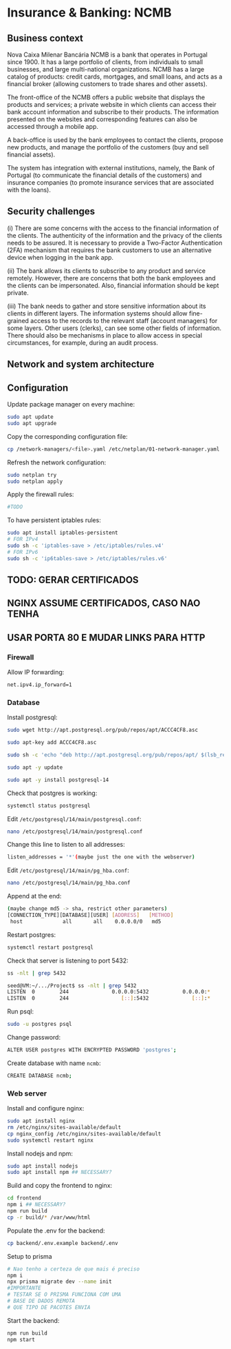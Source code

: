# Insurance & Banking: NCMB
## Business context

Nova Caixa Milenar Bancária NCMB is a bank that operates in Portugal since 1900. It has a large portfolio of clients, from individuals to small businesses, and large multi-national organizations. NCMB has a large catalog of products: credit cards, mortgages, and small loans, and acts as a financial broker (allowing customers to trade shares and other assets).

The front-office of the NCMB offers a public website that displays the products and services; a private website in which clients can access their bank account information and subscribe to their products. The information presented on the websites and corresponding features can also be accessed through a mobile app.

A back-office is used by the bank employees to contact the clients, propose new products, and manage the portfolio of the customers (buy and sell financial assets).

The system has integration with external institutions, namely, the Bank of Portugal (to communicate the financial details of the customers) and insurance companies (to promote insurance services that are associated with the loans).

## Security challenges

(i) There are some concerns with the access to the financial information of the clients. The authenticity of the information and the privacy of the clients needs to be assured. It is necessary to provide a Two-Factor Authentication (2FA) mechanism that requires the bank customers to use an alternative device when logging in the bank app.

(ii) The bank allows its clients to subscribe to any product and service remotely. However, there are concerns that both the bank employees and the clients can be impersonated. Also, financial information should be kept private.

(iii) The bank needs to gather and store sensitive information about its clients in different layers. The information systems should allow fine-grained access to the records to the relevant staff (account managers) for some layers. Other users (clerks), can see some other fields of information. There should also be mechanisms in place to allow access in special circumstances, for example, during an audit process.

## Network and system architecture



## Configuration

Update package manager on every machine:
```bash
sudo apt update
sudo apt upgrade
```

Copy the corresponding configuration file:
```bash
cp /network-managers/<file>.yaml /etc/netplan/01-network-manager.yaml
```

Refresh the network configuration:
```bash
sudo netplan try
sudo netplan apply
```

Apply the firewall rules:
```bash
#TODO
```

To have persistent iptables rules:
```bash
sudo apt install iptables-persistent
# FOR IPv4
sudo sh -c 'iptables-save > /etc/iptables/rules.v4'
# FOR IPv6
sudo sh -c 'ip6tables-save > /etc/iptables/rules.v6'
```

## TODO: GERAR CERTIFICADOS
## NGINX ASSUME CERTIFICADOS, CASO NAO TENHA
## USAR PORTA 80 E MUDAR LINKS PARA HTTP

### Firewall

Allow IP forwarding:
```bash
net.ipv4.ip_forward=1
```

### Database

Install postgresql:
```bash
sudo wget http://apt.postgresql.org/pub/repos/apt/ACCC4CF8.asc

sudo apt-key add ACCC4CF8.asc

sudo sh -c 'echo "deb http://apt.postgresql.org/pub/repos/apt/ $(lsb_release -cs)-pgdg main" >> /etc/apt/sources.list.d/pgdg.list'

sudo apt -y update

sudo apt -y install postgresql-14
```
Check that postgres is working:

```bash
systemctl status postgresql
```


Edit `/etc/postgresql/14/main/postgresql.conf`: 

```bash
nano /etc/postgresql/14/main/postgresql.conf
```

Change this line to listen to all addresses:

```bash
listen_addresses = '*'(maybe just the one with the webserver)
```

Edit `/etc/postgresql/14/main/pg_hba.conf`: 

```bash
nano /etc/postgresql/14/main/pg_hba.conf
```

Append at the end:

```bash
(maybe change md5 -> sha, restrict other parameters)
[CONNECTION_TYPE][DATABASE][USER] [ADDRESS]   [METHOD]
 host             all       all    0.0.0.0/0   md5
```

Restart postgres:
```bash
systemctl restart postgresql
```

Check that server is listening to port 5432:
```bash
ss -nlt | grep 5432
```

```bash
seed@VM:~/.../Project$ ss -nlt | grep 5432
LISTEN  0        244              0.0.0.0:5432           0.0.0.0:*              
LISTEN  0        244                 [::]:5432              [::]:*
```

Run psql:
```bash
sudo -u postgres psql
```

Change password:
```bash
ALTER USER postgres WITH ENCRYPTED PASSWORD 'postgres';
```

Create database with name `ncmb`:

```bash
CREATE DATABASE ncmb;
```
### Web server

Install and configure nginx:
```bash
sudo apt install nginx
rm /etc/nginx/sites-available/default
cp nginx_config /etc/nginx/sites-available/default
sudo systemctl restart nginx
```

Install nodejs and npm:
```bash
sudo apt install nodejs
sudo apt install npm ## NECESSARY?
```

Build and copy the frontend to nginx:
```bash
cd frontend
npm i ## NECESSARY?
npm run build
cp -r build/* /var/www/html
```

Populate the .env for the backend:
```bash
cp backend/.env.example backend/.env
```

Setup to prisma
```bash
# Nao tenho a certeza de que mais é preciso
npm i
npx prisma migrate dev --name init
#IMPORTANTE
# TESTAR SE O PRISMA FUNCIONA COM UMA
# BASE DE DADOS REMOTA
# QUE TIPO DE PACOTES ENVIA
```

Start the backend:
```bash
npm run build
npm start
```